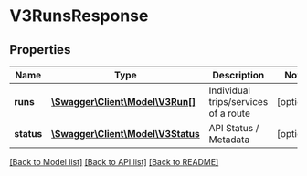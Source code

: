 # V3RunsResponse

## Properties
Name | Type | Description | Notes
------------ | ------------- | ------------- | -------------
**runs** | [**\Swagger\Client\Model\V3Run[]**](V3Run.md) | Individual trips/services of a route | [optional] 
**status** | [**\Swagger\Client\Model\V3Status**](V3Status.md) | API Status / Metadata | [optional] 

[[Back to Model list]](../README.md#documentation-for-models) [[Back to API list]](../README.md#documentation-for-api-endpoints) [[Back to README]](../README.md)


